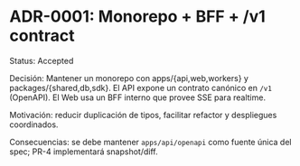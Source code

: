 # ADR-0001: Monorepo + BFF + /v1 contract

Status: Accepted

Decisión: Mantener un monorepo con apps/{api,web,workers} y packages/{shared,db,sdk}. El API expone un contrato canónico en `/v1` (OpenAPI). El Web usa un BFF interno que provee SSE para realtime.

Motivación: reducir duplicación de tipos, facilitar refactor y despliegues coordinados.

Consecuencias: se debe mantener `apps/api/openapi` como fuente única del spec; PR-4 implementará snapshot/diff.

